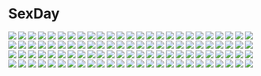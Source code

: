 # SexDay
![](https://konachan.com/jpeg/117643e6f6a44114590f4504da70f9c6/Konachan.com%20-%20100859%20ass%20bikini%20breasts%20brown_eyes%20kurokami_medaka%20medaka_box%20sideboob%20swimsuit%20vector.jpg)
![](https://konachan.com/image/b64daab7f8b714ded9b4f3636d192f5d/Konachan.com%20-%20157448%20clouds%20crow_a%20hat%20little_busters%21%20night%20noumi_kudryavka%20sky%20stars%20water.jpg)
![](https://konachan.com/image/edc577cf8b970c98b16787d3b64d2a64/Konachan.com%20-%20146466%20blonde_hair%20brown_eyes%20candy%20forest%20gun%20mecha%20short_hair%20tagme%20tree%20uniform%20weapon.jpg)
![](https://konachan.com/image/9fe4e0704bd3795021d82ce951bfa17a/Konachan.com%20-%2023059%20koge_donbo%20misha%20pita_ten.jpg)
![](https://konachan.com/jpeg/a0f53d92f6b155dd8f52bfca38c9e6bc/Konachan.com%20-%20216538%20aqua_eyes%20aqua_hair%20hatsune_miku%20long_hair%20takanashie%20tie%20twintails%20vocaloid%20white.jpg)
![](https://konachan.com/image/b59dcb6d10a2ec57c85b178b917616f7/Konachan.com%20-%2095961%20breasts%20brown_eyes%20brown_hair%20nipples%20school_uniform%20tomose_shunsaku%20twintails.jpg)
![](https://konachan.com/image/f7ac211766c9a8dfabc7eb5bf59a54b8/Konachan.com%20-%2079410%20idolmaster%20kikuchi_makoto.jpg)
![](https://konachan.com/image/ca3b1fff6c971987ca479b9d02a04704/Konachan.com%20-%2088966%20akashio%20blue_eyes%20green_hair%20japanese_clothes%20kochiya_sanae%20long_hair%20magic%20miko%20navel%20touhou.jpg)
![](https://konachan.com/jpeg/32867835a93ec88353a6c923003d99fd/Konachan.com%20-%20276426%20aqua_eyes%20barefoot%20blonde_hair%20blush%20cait%20erect_nipples%20long_hair%20navel%20no_bra%20pointed_ears%20shera_l._greenwood%20shorts%20underboob%20white.jpg)
![](https://konachan.com/jpeg/96f8d9e320409bffeac44af2bd83b495/Konachan.com%20-%20159977%20group%20gumi%20hatsune_miku%20ia%20kaai_yuki%20kagamine_len%20kagamine_rin%20male%20megurine_luka%20miku_append%20nekomura_iroha%20vocaloid%20voiceroid%20yuzuki_yukari.jpg)
![](https://konachan.com/image/be92e1f4d871401ad9acfe0b19e387d8/Konachan.com%20-%20214248%20blonde_hair%20breasts%20chinese_clothes%20cleavage%20dress%20hat%20junko%20long_hair%20multiple_tails%20red_eyes%20tail%20touhou%20xuanlin_jingshuang.jpg)
![](https://konachan.com/jpeg/c54be25ecc6b0cd287c98c92d4cc2082/Konachan.com%20-%20250349%20all_male%20anthropomorphism%20asuma_%28hanezu%29%20flowers%20gloves%20gray_hair%20honebami_toshiro%20male%20petals%20short_hair%20touken_ranbu.jpg)
![](https://konachan.com/image/1fb3d994929e736d8a49bd5422f94a3d/Konachan.com%20-%2036905%20asahina_mikuru%20goth-loli%20lolita_fashion%20nagato_yuki%20suzumiya_haruhi%20suzumiya_haruhi_no_yuutsu.jpg)
![](https://konachan.com/jpeg/36ef4d2d0387f5394d891610a2d1bc83/Konachan.com%20-%20187575%20aisuru_tsuma_reina_no_uwaki_kokuhaku%20atelier_sakura%20bed%20breasts%20brown_eyes%20brown_hair%20censored%20game_cg%20kawashima_reina%20long_hair%20nipples%20penis%20sex.jpg)
![](https://konachan.com/image/292c20e1067ffde27578a13a66621673/Konachan.com%20-%20212739%20aqua_eyes%20bra%20cropped%20leaves%20orange_hair%20original%20popsicle%20school_uniform%20see_through%20short_hair%20underwear%20wet%20xaxak.jpg)
![](https://konachan.com/image/3984afe8841378d2bdb21fdf5347fffb/Konachan.com%20-%2012662%20blue_eyes%20blush%20emily%20garter%20pink_hair%20ribbons%20tagme_%28character%29%20thighhighs.jpg)
![](https://konachan.com/image/a8281a615772fc0f3b54dc8c7e7b0556/Konachan.com%20-%2024549%20nakahara_misaki%20nhk_ni_youkoso%20satou_tatsuhiro%20yamazaki_kaoru.jpg)
![](https://konachan.com/image/acea326f12f5729b524230337e60b41a/Konachan.com%20-%20125474%20blue_eyes%20dress%20hayabusa_yuki%20katana%20long_hair%20sword%20weapon%20white_hair%20white_rabbit.jpg)
![](https://konachan.com/image/b69ec3df19e54e047f538cc3f95134a5/Konachan.com%20-%2026769%20amadeus%20dragonaut%20dragonaut_the_resonance%20gio%20howlingstar%20kamishina_jin%20machina%20toa.jpg)
![](https://konachan.com/image/cb922d350c1ea735393f7c580e900586/Konachan.com%20-%2084157%20cosplay%20megurine_luka%20pita_ten%20vocaloid.jpg)
![](https://konachan.com/jpeg/c894c47138a9402e156a768337556ef9/Konachan.com%20-%20293412%20ass%20bed%20blush%20breasts%20game_cg%20nude%20orc_soft%20sex%20short_hair%20suruga_kuroitsu%20tsukamoto_misako%20tsuma_ga_kirei_ni_natta_wake.jpg)
![](https://konachan.com/image/6e1b577124c21e2ed3e92480de0551d5/Konachan.com%20-%2047474%20akiyama_mio%20jpeg_artifacts%20k-on%21.jpg)
![](https://konachan.com/image/2800ea512c3a99b6ca33c43e0c3fb495/Konachan.com%20-%20242104%20demon%20gray_hair%20horns%20orange_eyes%20original%20petals%20pointed_ears%20ribbons%20short_hair%20tagme_%28artist%29%20white.jpg)
![](https://konachan.com/jpeg/9f4ba7e7aac303ae3fd3e054d8b23833/Konachan.com%20-%20124960%20akeboshi_kagayo%20flowers%20hakurei_reimu%20japanese_clothes%20touhou.jpg)
![](https://konachan.com/image/54e19d218b5141d6f40988585af484f1/Konachan.com%20-%20282680%20bed%20blush%20braids%20cameltoe%20dress%20flowers%20gloves%20gray_hair%20hat%20panties%20petals%20pupupu%20red_eyes%20ribbons%20rose%20spread_legs%20stockings%20thighhighs%20underwear.jpg)
![](https://konachan.com/image/85a31765bd82e38b60140fef457222c3/Konachan.com%20-%20202055%20blonde_hair%20boots%20elbow_gloves%20gloves%20long_hair%20moon%20newnand%20red_eyes%20thighhighs%20wings.jpg)
![](https://konachan.com/image/0b51f63070b4dc09fd484b922fe12ad6/Konachan.com%20-%20134550%20bodysuit%20logo%20mecha%20power_dolls%20skintight.jpg)
![](https://konachan.com/jpeg/8f1fd127d9d88129981d93ddbb351230/Konachan.com%20-%20131782%20amasaka_takashi%20blush%20bra%20game_cg%20kohinata_yuuka%20koi_mekuri_clover%20panties%20red_hair%20underwear.jpg)
![](https://konachan.com/image/8fa43f9fd3c8a6bcc2773211d244bc09/Konachan.com%20-%2027149%20akasaka_mamoru%20higurashi_no_naku_koro_ni.jpg)
![](https://konachan.com/image/3476803232d029262a95f5aa4abee6fe/Konachan.com%20-%20160461%202girls%20blush%20breasts%20brown_eyes%20dildo%20kneehighs%20long_hair%20navel%20nipples%20nude%20pussy%20red_hair%20sex%20short_hair%20thighhighs%20uncensored%20yellow_eyes%20yuri.jpg)
![](https://konachan.com/image/dde93eb98512b4d5d6afdfec511ecc29/Konachan.com%20-%20286650%20breasts%20chain%20cleavage%20dress%20flowers%20green_eyes%20headdress%20kisaragi_yuri%20long_hair%20original%20petals%20rose%20white_hair.jpg)
![](https://konachan.com/jpeg/43f6ea88b7fa0ff311c668d8030ac486/Konachan.com%20-%20301789%202girls%20bikini%20black_hair%20blue_eyes%20blush%20brown_eyes%20cosplay%20demon%20dsmile%20game_cg%20horns%20katana%20long_hair%20navel%20short_hair%20swimsuit%20sword%20weapon.jpg)
![](https://konachan.com/image/bae3039928aa0ddc8083b329aa855c91/Konachan.com%20-%20157721%200shizuki0%20bottle_miku%20hatsune_miku%20vocaloid.jpg)
![](https://konachan.com/jpeg/5d404874862fee32f85389f911114d21/Konachan.com%20-%20100436%20400%20amishiro_anna%20game_cg%20kanojo_to_kanojo_to_watashi_no_nanabi%20lilies_project%20see_through.jpg)
![](https://konachan.com/jpeg/9d7873b8cb6e38401fe7060d3efd6625/Konachan.com%20-%20284090%20animal_ears%20arknights%20black_hair%20gloves%20long_hair%20orange_eyes%20sword%20tail%20texas_%28arknights%29%20weapon%20white%20yumuto.jpg)
![](https://konachan.com/image/77c614b952d01ba558420a6b2152dd50/Konachan.com%20-%20224050%20aircraft%20aqua_eyes%20aqua_hair%20building%20clouds%20hatsune_miku%20long_hair%20reflection%20stairs%20tagme_%28artist%29%20thighhighs%20twintails%20vocaloid.jpg)
![](https://konachan.com/image/58b81d45f008281c7e27ff256b0dcb1a/Konachan.com%20-%20134108%20akihira_fujinohara%20red_eyes%20reiuji_utsuho%20touhou%20wings.jpg)
![](https://konachan.com/jpeg/d81a53e6336e3b78d12a69be32e5fa01/Konachan.com%20-%20116175%20gayarou%20panties%20red_eyes%20shameimaru_aya%20shikieiki_yamaxanadu%20short_hair%20touhou%20underwear.jpg)
![](https://konachan.com/jpeg/b428fdbf2437c9f9a65f9af99939c697/Konachan.com%20-%20249567%20animal%20bird%20black_hair%20braids%20brown_eyes%20forest%20pantyhose%20ryosios%20snow%20touhou%20tree%20yatadera_narumi.jpg)
![](https://konachan.com/image/f1f1dd48995676cdc72b9416e7912d96/Konachan.com%20-%2033569%20arisaka_matsuri%20japanese_clothes%20miko%20rainbow%20yuibashi.jpg)
![](https://konachan.com/image/71da88f4cd0de9551edc2252a00b273b/Konachan.com%20-%20291886%20anthropomorphism%20autumn%20azur_lane%20black_hair%20blush%20drink%20green_eyes%20group%20ko-ma%20long_hair%20orange_eyes%20red_eyes%20short_hair%20skirt%20white_hair.jpg)
![](https://konachan.com/image/ac84da72e94142dcc4f3dacfe390a6c5/Konachan.com%20-%20250473%20black_hair%20blush%20building%20city%20japanese_clothes%20ogipote%20original%20phone%20ponytail%20short_hair%20yellow_eyes.jpg)
![](https://konachan.com/image/a7566a000ddf1dccf0a2a22b08d92f47/Konachan.com%20-%20297654%20anthropomorphism%20azur_lane%20blonde_hair%20breasts%20fire%20orange_eyes%20roon_%28azur_lane%29%20short_hair%20skyde_kei%20uniform%20watermark%20weapon.jpg)
![](https://konachan.com/jpeg/d89ec38ed9e8950f4ef6d257eb6f3335/Konachan.com%20-%20137765%20bakunyuu_hoken_onna_kyoushi%20bra%20game_cg%20garter%20glasses%20long_hair%20panties%20shinomiya_yurika%20takahashi_record%20thighhighs%20underwear.jpg)
![](https://konachan.com/jpeg/6430f0e4235144cc168c7db7940d5a06/Konachan.com%20-%20290326%20aqua_eyes%20aqua_hair%20autumn%20hatsune_miku%20japanese_clothes%20leaves%20long_hair%20nule3309%20signed%20tattoo%20thighhighs%20twintails%20vocaloid.jpg)
![](https://konachan.com/image/c60210a3af19db312d3f809f8990fc7a/Konachan.com%20-%20113950%20armor%20mabinogi%20mabinogi_heroes%20weapon.jpg)
![](https://konachan.com/jpeg/61eca2a227453b3d9f865015402755e2/Konachan.com%20-%2086174%20blonde_hair%20fang%20kuroi_nanako%20lucky_star%20white.jpg)
![](https://konachan.com/jpeg/5edf7abad3112e35c9188d18d81fe813/Konachan.com%20-%20236298%20anthropomorphism%20aqua_eyes%20blush%20clouds%20dress%20hat%20kantai_collection%20long_hair%20popsicle%20sky%20summer_dress%20tama_satou%20third-party_edit%20water%20white_hair.jpg)
![](https://konachan.com/image/a0eb4ede84cb738548635bba17ab2f1c/Konachan.com%20-%2055640%20food%20kunihiro_hajime%20pocky%20ryuumonbuchi_touka%20saki.jpg)
![](https://konachan.com/jpeg/70e872534142712500631137c59eb1f6/Konachan.com%20-%20222418%20aqua_eyes%20aqua_hair%20blush%20boots%20breasts%20erect_nipples%20hatsune_miku%20long_hair%20massan%20nopan%20skirt%20space%20stars%20thighhighs%20tie%20twintails%20vocaloid.jpg)
![](https://konachan.com/image/4d6ba275bbb40b4a29cce46f5f42df77/Konachan.com%20-%2016519%20akatsuki_matsumoto%20fate_hollow_ataraxia%20fate_%28series%29%20fate_stay_night%20medea_%28fate%29.jpg)
![](https://konachan.com/jpeg/4925673cf2c9d0e2ba9644f55e6a3b5a/Konachan.com%20-%20235447%20animal_ears%20blue_hair%20breasts%20brown_hair%20dark_skin%20fingering%20game_cg%20long_hair%20nipples%20pussy%20short_hair%20tail%20uncensored%20wanaca%20white_hair%20yuri.jpg)
![](https://konachan.com/image/6d73247486ecc7f572514ddc59463379/Konachan.com%20-%20191123%20blonde_hair%20bubbles%20hat%20kiyomasa_ren%20moriya_suwako%20short_hair%20skirt%20touhou%20underwater%20water%20wink%20yellow_eyes.jpg)
![](https://konachan.com/image/26a6ea34bd6171f637e6c7908609485c/Konachan.com%20-%20178163%20baka_moe_heart_ni_ai_wo_komete%21%20black_hair%20kaneshiro_ai%20riv%20school_uniform%20short_hair.jpg)
![](https://konachan.com/image/781cbd177ceb3ed1911246db0425ee96/Konachan.com%20-%2056121%20hatsune_miku%20kagamine_rin%20nagimiso%20polychromatic%20vocaloid.jpg)
![](https://konachan.com/image/c2a7e523b9cd6d20b07c93f0301cb5f2/Konachan.com%20-%2015259%20cowboy_bebop%20edward_wong_hau_pepelu_tivrusky_iv%20ein_%28cowboy_bebop%29%20faye_valentine%20jet_black%20male%20spike_spiegel.jpg)
![](https://konachan.com/jpeg/47e68dfd66a613df1e6a83923af7a4fe/Konachan.com%20-%20281941%202girls%20amedamacon%20blue_eyes%20blue_hair%20blush%20brown_hair%20hat%20hoto_cocoa%20kafuu_chino%20loli%20long_hair%20purple_eyes%20ribbons%20shirt%20skirt%20twintails.jpg)
![](https://konachan.com/image/3fd02495d8b38a9c706de3cc0e12109d/Konachan.com%20-%20277145%20beach%20bikini%20blue_eyes%20brown_hair%20clouds%20fate_grand_order%20fate_%28series%29%20long_hair%20mg_kurino%20navel%20ponytail%20sky%20swimsuit%20water.jpg)
![](https://konachan.com/jpeg/79b03ba6064b977f8136a29cf9fe0bc1/Konachan.com%20-%2034849%20mahou_sensei_negima%20miyazaki_nodoka.jpg)
![](https://konachan.com/image/a7048144a3ecc062359a680faf773394/Konachan.com%20-%2072738%20clannad%20fujibayashi_kyou%20jpeg_artifacts.jpg)
![](https://konachan.com/jpeg/af27a9ab24792481c7d30fb98b9c4078/Konachan.com%20-%2035123%20itou_noiji%20nagato_yuki%20suzumiya_haruhi_no_yuutsu.jpg)
![](https://konachan.com/image/b1cfc50648e099f948986fa61f407e41/Konachan.com%20-%2027878%20hatsune_miku%20kagamine_rin%20vocaloid.jpg)
![](https://konachan.com/image/a17820811856a750a9fc23b1ac7077e2/Konachan.com%20-%2089121%20air_gear%20goggles%20simca%20tagme%20wings.jpg)
![](https://konachan.com/jpeg/5cd8154e35774da879d7ed98fcee940b/Konachan.com%20-%2096212%20flowers%20nopan%20petals%20thighhighs%20tinkerbell%20tinkle.jpg)
![](https://konachan.com/image/ee68b2856a828be4d52184b11a892ba8/Konachan.com%20-%20114902%20blonde_hair%20blue_eyes%20hat%20kotoba_noriaki%20long_hair%20mecha%20moon%20night%20original%20sky.jpg)
![](https://konachan.com/jpeg/a8f9b9262a0819fca2ec93e27d39d5f5/Konachan.com%20-%20215624%20blonde_hair%20hoodie%20kagamine_len%20kagamine_rin%20male%20mimengfeixue%20suki_kirai_%28vocaloid%29%20vocaloid.jpg)
![](https://konachan.com/image/e52a40b71289849dc1aac6f8f989bded/Konachan.com%20-%20208594%202girls%20brown_hair%20bubbles%20bzerox%20clannad%20dango_%28clannad%29%20dress%20furukawa_nagisa%20grass%20loli%20okazaki_ushio%20short_hair%20sleeping%20summer_dress%20tree.jpg)
![](https://konachan.com/image/b40408898926aa1451e65fb046360242/Konachan.com%20-%2021329%20kiss%20love_hina%20narusegawa_naru%20urashima_keitaro.jpg)
![](https://konachan.com/jpeg/1744970f4001f157ef5e13f9a5d7d90e/Konachan.com%20-%20113599%20bow%20chain%20horns%20ibuki_suika%20orange_hair%20touhou%20yellow_eyes.jpg)
![](https://konachan.com/jpeg/52587b1b71fd5660b5684485be9b2e10/Konachan.com%20-%20122097%20blush%20kairi_%28mglg%29%20kiss%20kyon%20male%20school_uniform%20short_hair%20suzumiya_haruhi%20suzumiya_haruhi_no_yuutsu%20thighhighs%20white.jpg)
![](https://konachan.com/image/ea781e33093c4a26cd5e38276f13cd49/Konachan.com%20-%205691%20kosaka_himeko%20like_life%20long_hair%20red_eyes%20school_uniform%20tagme.jpg)
![](https://konachan.com/image/f64de44d49de885c73ecbd7e62a955fd/Konachan.com%20-%20163652%20black_hair%20blue_eyes%20bondage%20hullabaloo%20japanese_clothes%20kara_no_kyoukai%20ryougi_shiki%20shackles%20short_hair.jpg)
![](https://konachan.com/image/2d1ecc291ba7b339deb9c042c0d182ee/Konachan.com%20-%2095686%20katanagatari%20tagme.jpg)
![](https://konachan.com/image/2612b850a3e3445efbec0222b7cd2e2f/Konachan.com%20-%209175%20carnelian.jpg)
![](https://konachan.com/jpeg/01648c246146a13f77340fe342a5b01f/Konachan.com%20-%20260743%20black_hair%20brown_eyes%20clouds%20mifuru%20original%20scarf%20school_uniform%20short_hair%20skirt%20sky%20sunset.jpg)
![](https://konachan.com/jpeg/8a2cdaffc5b73570cd2ded76ca004b98/Konachan.com%20-%20246603%20blonde_hair%20blush%20breasts%20cum%20game_cg%20long_hair%20nipples%20penis%20pussy%20pussy_juice%20sex%20uncensored%20wanaca%20winged_cloud.jpg)
![](https://konachan.com/image/b3f17047b5a3a69d74f4dfd4cb7f63ce/Konachan.com%20-%20219312%20kimino_yume%20original.jpg)
![](https://konachan.com/jpeg/43e94adbdafbba28f179178284490599/Konachan.com%20-%2030773%20shameimaru_aya%20sunset%20touhou%20yuuki_tatsuya.jpg)
![](https://konachan.com/image/3bb25aa55f1e7eb2bdb26cecdb8d5835/Konachan.com%20-%2056715%20hagall_valkyr%20shirogane_no_soleil%20tsurugi_hagane%20white%20wings.jpg)
![](https://konachan.com/image/20378dc8eecc68e0e5fa7ea3d6e953a7/Konachan.com%20-%20227115%20all_male%20armor%20cape%20fate_apocrypha%20fate_%28series%29%20gloves%20horns%20long_hair%20male%20siegfried%20sword%20tenyo0819%20weapon%20white_hair%20wings.jpg)
![](https://konachan.com/image/134b0cabd1846a9fbafa1202125b46ec/Konachan.com%20-%20205912%20blood%20blush%20breasts%20brown_hair%20censored%20cum%20kneehighs%20navel%20nipples%20penis%20red_eyes%20sex%20shirt_lift%20skirt_lift%20spread_legs%20twintails%20yazawa_nico.jpg)
![](https://konachan.com/jpeg/76ea7e453df14d868a044829a2d8cdff/Konachan.com%20-%20258779%20ajifurai%20anthropomorphism%20aqua_hair%20arethusa_%28azur_lane%29%20azur_lane%20bow%20fire%20hat%20long_hair%20ponytail%20purple_eyes%20skirt%20tears%20tree%20water%20weapon.jpg)
![](https://konachan.com/jpeg/db9d91e8a278a9e8ee99a9c61c662508/Konachan.com%20-%20244976%20black_hair%20blush%20close%20himenokouji_akiko%20onii-chan_dakedo_ai_sae_areba_kankei_naiyo_ne%20pink_eyes%20transparent%20vector.jpg)
![](https://konachan.com/image/e7d91ed714c1671548b5d3e1db25bacd/Konachan.com%20-%20171100%20all_male%20bicycle%20brown_hair%20drink%20dualscreen%20glasses%20gray_hair%20headphones%20katana%20knife%20male%20persona%20persona_4%20phone%20short_hair%20sword%20weapon.jpg)
![](https://konachan.com/image/4aed219be7e9e88dfe1aa08c914353ef/Konachan.com%20-%2028517%20anal%20breasts%20censored%20chu_x_chu%20cum%20game_cg%20nipples%20pussy%20pussy_juice%20sex%20shirt_lift%20unisonshift.jpg)
![](https://konachan.com/image/58071fec0ff00c0a2d57685119f44a26/Konachan.com%20-%20160646%20bed%20black_hair%20breasts%20brown_eyes%20kinugasa_yuuichi%20nipples%20original.jpg)
![](https://konachan.com/image/2fc80cd45eed14e3c5525762e66806e9/Konachan.com%20-%20297383%20boots%20christmas%20kestrel%20night%20original%20pantyhose%20santa_costume.jpg)
![](https://konachan.com/jpeg/1847fe005054956e07b524f577374af2/Konachan.com%20-%20213146%20brown_hair%20building%20cherry_blossoms%20dragon%20elbow_gloves%20flowers%20gloves%20long_hair%20original%20petals%20red_eyes%20skirt%20stairs%20thighhighs%20tree%20yache.jpg)
![](https://konachan.com/jpeg/5d3b66fcebc05eb911567020ccb349c3/Konachan.com%20-%20172210%20blue_hair%20boots%20bow%20braids%20demon%20dress%20fang%20gray_hair%20group%20hat%20headdress%20koakuma%20maid%20red_eyes%20red_hair%20ribbons%20tie%20touhou%20vampire%20wings%20wink.jpg)
![](https://konachan.com/image/e00e47c007bf96f667624990b8feffa4/Konachan.com%20-%2092837%20hatsune_miku%20vocaloid.jpg)
![](https://konachan.com/jpeg/60387a33996f5ce595c5d950239487b0/Konachan.com%20-%206034%20tagme%20tengen_toppa_gurren_lagann%20vector%20yoko_littner.jpg)
![](https://konachan.com/jpeg/39ca7b50e23eb1d0b80be1b47340c66a/Konachan.com%20-%20160303%20armor%20black_hair%20blonde_hair%20ganesagi%20male%20original%20pointed_ears%20sword%20weapon.jpg)
![](https://konachan.com/image/9d4038ff9d5f981c79b52cf1f2c2c6d0/Konachan.com%20-%2073966%20animal%20blue_eyes%20blush%20cat%20cherry_blossoms%20flowers%20glasses%20hashi%20original%20petals%20short_hair%20thighhighs%20zettai_ryouiki.jpg)
![](https://konachan.com/image/4a3d9def9855c717b92a9022713d3db6/Konachan.com%20-%20191789%20brown_eyes%20brown_hair%20katana%20long_hair%20original%20pantyhose%20school_uniform%20skirt%20sword%20takayama_dan%20weapon.jpg)
![](https://konachan.com/image/55670b99a455a7998fd847ebdaaf9227/Konachan.com%20-%2083306%20hiiragi_tsukasa%20lucky_star.gif)
![](https://konachan.com/image/895d974ee412e21c7ecc169b555ab66c/Konachan.com%20-%20122796%20bow%20dress%20forest%20hakurei_reimu%20hat%20horns%20ibuki_suika%20japanese_clothes%20kirisame_marisa%20makuwauri%20miko%20touhou%20tree%20water%20witch.jpg)
![](https://konachan.com/jpeg/99ba615fd4651fe956854c323bb169dd/Konachan.com%20-%20297155%20aqua_eyes%20black_hair%20breasts%20choker%20long_hair%20original%20panties%20roh_nam_kyung%20underwear.jpg)
![](https://konachan.com/image/25168d6777db63d4591d8390c4039ca5/Konachan.com%20-%20175741%20animal%20armor%20demon%20horse%20lack%20original%20red_hair%20spear%20weapon%20white_hair.jpg)
![](https://konachan.com/image/547170343b6c7f9f912f52d569b5c78e/Konachan.com%20-%20144166%20barefoot%20blue%20blue_eyes%20blue_hair%20bow%20cirno%20dress%20fairy%20monochrome%20short_hair%20third-party_edit%20touhou%20wings.jpg)
![](https://konachan.com/image/908bf92f71eef7db4d9fc0e6432363bc/Konachan.com%20-%20117887%20armor%20ass%20fukai_ryousuke%20original%20pixiv_fantasia%20tagme.jpg)
